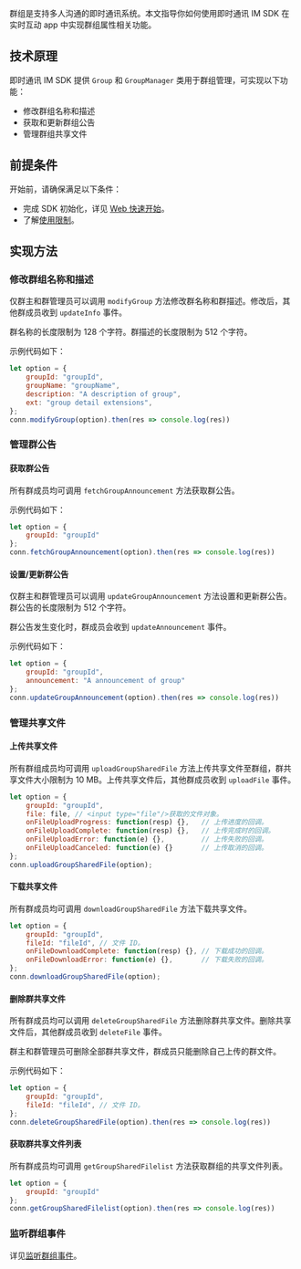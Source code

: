群组是支持多人沟通的即时通讯系统。本文指导你如何使用即时通讯 IM SDK 在实时互动 app 中实现群组属性相关功能。

## 技术原理

即时通讯 IM SDK 提供 `Group` 和 `GroupManager` 类用于群组管理，可实现以下功能：

- 修改群组名称和描述
- 获取和更新群组公告
- 管理群组共享文件

## 前提条件

开始前，请确保满足以下条件：

- 完成 SDK 初始化，详见 [Web 快速开始](./agora_chat_get_started_web)。
- 了解[使用限制](./agora_chat_limitation)。

## 实现方法

### 修改群组名称和描述

仅群主和群管理员可以调用 `modifyGroup` 方法修改群名称和群描述。修改后，其他群成员收到 `updateInfo` 事件。

群名称的长度限制为 128 个字符。群描述的长度限制为 512 个字符。

示例代码如下：

```javascript
let option = {
    groupId: "groupId",
    groupName: "groupName",
    description: "A description of group",
    ext: "group detail extensions",
};
conn.modifyGroup(option).then(res => console.log(res))
```

### 管理群公告

#### 获取群公告

所有群成员均可调用 `fetchGroupAnnouncement` 方法获取群公告。

示例代码如下：

```javaScript
let option = {
    groupId: "groupId"
};
conn.fetchGroupAnnouncement(option).then(res => console.log(res))
```

#### 设置/更新群公告

仅群主和群管理员可以调用 `updateGroupAnnouncement` 方法设置和更新群公告。群公告的长度限制为 512 个字符。

群公告发生变化时，群成员会收到 `updateAnnouncement` 事件。

示例代码如下：

```javaScript
let option = {
    groupId: "groupId",
    announcement: "A announcement of group"
};
conn.updateGroupAnnouncement(option).then(res => console.log(res))
```

### 管理共享文件

#### 上传共享文件

所有群组成员均可调用 `uploadGroupSharedFile` 方法上传共享文件至群组，群共享文件大小限制为 10 MB。上传共享文件后，其他群成员收到 `uploadFile` 事件。

```javaScript
let option = {
    groupId: "groupId",
    file: file, // <input type="file"/>获取的文件对象。
    onFileUploadProgress: function(resp) {},   // 上传进度的回调。
    onFileUploadComplete: function(resp) {},   // 上传完成时的回调。
    onFileUploadError: function(e) {},         // 上传失败的回调。
    onFileUploadCanceled: function(e) {}       // 上传取消的回调。
};
conn.uploadGroupSharedFile(option);
```

#### 下载共享文件

所有群成员均可调用 `downloadGroupSharedFile` 方法下载共享文件。

```javaScript
let option = {
    groupId: "groupId",
    fileId: "fileId", // 文件 ID。
    onFileDownloadComplete: function(resp) {}, // 下载成功的回调。
    onFileDownloadError: function(e) {},       // 下载失败的回调。
};
conn.downloadGroupSharedFile(option);
```

#### 删除群共享文件

所有群成员均可以调用 `deleteGroupSharedFile` 方法删除群共享文件。删除共享文件后，其他群成员收到 `deleteFile` 事件。

群主和群管理员可删除全部群共享文件，群成员只能删除自己上传的群文件。

示例代码如下：

```javaScript
let option = {
    groupId: "groupId",
    fileId: "fileId", // 文件 ID。
};
conn.deleteGroupSharedFile(option).then(res => console.log(res))
```

#### 获取群共享文件列表

所有群成员均可调用 `getGroupSharedFilelist` 方法获取群组的共享文件列表。

```javaScript
let option = {
    groupId: "groupId"
};
conn.getGroupSharedFilelist(option).then(res => console.log(res))
```

### 监听群组事件

详见[监听群组事件](./agora_chat_group_web#监听群组事件)。